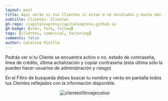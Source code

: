 ```yaml
---
layout: post
title: Aquí verás si tus Clientes si estan o no enrolados y mucho más.
subtitle: Clientes- Clientes
gh-repo: /capitalexpress/capitalexpress.github.io
gh-badge: [star, fork, follow]
tags: [clientes, comercial, factoring]
comments: false
author: Catalina Pinilla
---
```


Podrás ver si tu Cliente se encuentra activo o no, estado de contraseña, línea de crédito, última actialización y copiar contraseña (esta última sólo la pueden hacer usuarios de administración y riesgo)

En el Filtro de busqueda debes buscar tu nombre y verás en pantalla todos tus Cleintes reflejados con la información disponible.

<p align="center">
  <img src="https://cdn.capitalexpress.cl/img/clientesfiltroejecutivo.png" alt="clientesfiltroejecutivo">
</p>
